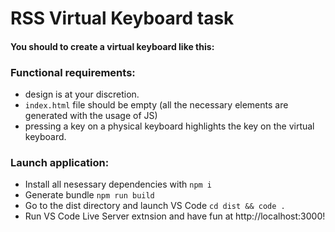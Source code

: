 # RSS Virtual Keyboard task

#### You should to create a virtual keyboard like this:
### Functional requirements:
- design is at your discretion.
- `index.html` file should be empty (all the necessary elements are generated with the usage of JS)
- pressing a key on a physical keyboard highlights the key on the virtual keyboard.

### Launch application:

- Install all nesessary dependencies with `npm i`
- Generate bundle `npm run build`
- Go to the dist directory and launch VS Code `cd dist && code .`
- Run VS Code Live Server extnsion and have fun at http://localhost:3000!
